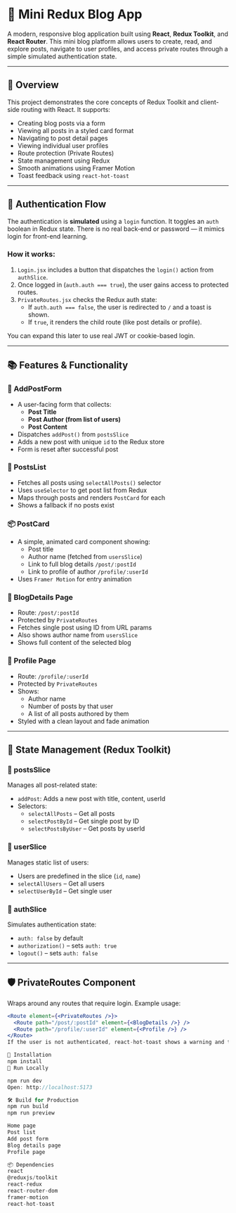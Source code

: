 # 📝 Mini Redux Blog App

A modern, responsive blog application built using **React**, **Redux Toolkit**, and **React Router**. This mini blog platform allows users to create, read, and explore posts, navigate to user profiles, and access private routes through a simple simulated authentication state.

---

## 📌 Overview

This project demonstrates the core concepts of Redux Toolkit and client-side routing with React. It supports:

- Creating blog posts via a form
- Viewing all posts in a styled card format
- Navigating to post detail pages
- Viewing individual user profiles
- Route protection (Private Routes)
- State management using Redux
- Smooth animations using Framer Motion
- Toast feedback using `react-hot-toast`

---

## 🔐 Authentication Flow

The authentication is **simulated** using a `login` function. It toggles an `auth` boolean in Redux state. There is no real back-end or password — it mimics login for front-end learning.

### How it works:

1. `Login.jsx` includes a button that dispatches the `login()` action from `authSlice`.
2. Once logged in (`auth.auth === true`), the user gains access to protected routes.
3. `PrivateRoutes.jsx` checks the Redux auth state:
   - If `auth.auth === false`, the user is redirected to `/` and a toast is shown.
   - If `true`, it renders the child route (like post details or profile).

You can expand this later to use real JWT or cookie-based login.

---

## 📚 Features & Functionality

### 📝 AddPostForm

- A user-facing form that collects:
  - **Post Title**
  - **Post Author (from list of users)**
  - **Post Content**
- Dispatches `addPost()` from `postsSlice`
- Adds a new post with unique `id` to the Redux store
- Form is reset after successful post

### 📄 PostsList

- Fetches all posts using `selectAllPosts()` selector
- Uses `useSelector` to get post list from Redux
- Maps through posts and renders `PostCard` for each
- Shows a fallback if no posts exist

### 📦 PostCard

- A simple, animated card component showing:
  - Post title
  - Author name (fetched from `usersSlice`)
  - Link to full blog details `/post/:postId`
  - Link to profile of author `/profile/:userId`
- Uses `Framer Motion` for entry animation

### 📄 BlogDetails Page

- Route: `/post/:postId`
- Protected by `PrivateRoutes`
- Fetches single post using ID from URL params
- Also shows author name from `usersSlice`
- Shows full content of the selected blog

### 👤 Profile Page

- Route: `/profile/:userId`
- Protected by `PrivateRoutes`
- Shows:
  - Author name
  - Number of posts by that user
  - A list of all posts authored by them
- Styled with a clean layout and fade animation

---

## 🧠 State Management (Redux Toolkit)

### 📌 postsSlice

Manages all post-related state:
- `addPost`: Adds a new post with title, content, userId
- Selectors:
  - `selectAllPosts` – Get all posts
  - `selectPostById` – Get single post by ID
  - `selectPostsByUser` – Get posts by userId

### 📌 userSlice

Manages static list of users:
- Users are predefined in the slice (`id`, `name`)
- `selectAllUsers` – Get all users
- `selectUserById` – Get single user

### 📌 authSlice

Simulates authentication state:
- `auth: false` by default
- `authorization()` – sets `auth: true`
- `logout()` – sets `auth: false`

---

## 🛡️ PrivateRoutes Component

Wraps around any routes that require login. Example usage:

```jsx
<Route element={<PrivateRoutes />}>
  <Route path="/post/:postId" element={<BlogDetails />} />
  <Route path="/profile/:userId" element={<Profile />} />
</Route>
If the user is not authenticated, react-hot-toast shows a warning and they are redirected to home /.

🔧 Installation
npm install
🧪 Run Locally

npm run dev
Open: http://localhost:5173

🛠 Build for Production
npm run build
npm run preview

Home page
Post list
Add post form
Blog details page
Profile page

📦 Dependencies
react
@reduxjs/toolkit
react-redux
react-router-dom
framer-motion
react-hot-toast

